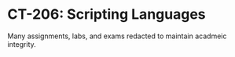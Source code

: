 # CT-206: Scripting Languages

Many assignments, labs, and exams redacted to maintain acadmeic integrity.
